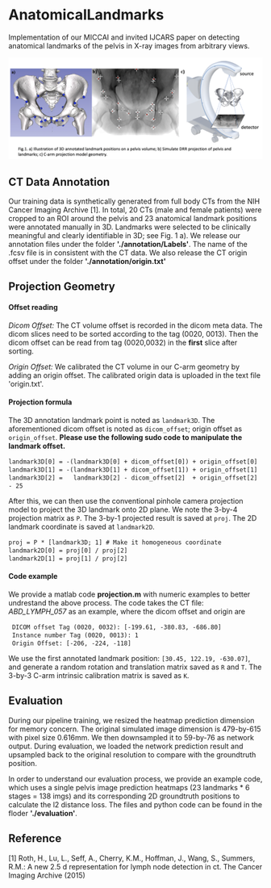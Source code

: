 # AnatomicalLandmarks
Implementation of our MICCAI and invited IJCARS paper on detecting anatomical landmarks of the pelvis in X-ray images from arbitrary views.

![DeepDRR Pipeline](https://raw.githubusercontent.com/mathiasunberath/AnatomicalLandmarks/master/img/figure1.png)

## CT Data Annotation
Our training data is synthetically generated from full body CTs from the NIH Cancer Imaging Archive [1]. In total, 20 CTs (male and female patients) were cropped to an ROI around the pelvis and 23 anatomical landmark positions were annotated manually in 3D. Landmarks were selected to be clinically meaningful and clearly identifiable in 3D; see Fig. 1 a). We release our annotation files under the folder **'./annotation/Labels'**. The name of the .fcsv file is in consistent with the CT data. We also release the CT origin offset under the folder **'./annotation/origin.txt'**
## Projection Geometry
#### Offset reading
*Dicom Offset:* 
The CT volume offset is recorded in the dicom meta data. The dicom slices need to be sorted according to the tag (0020, 0013). Then the dicom offset can be read from tag (0020,0032) in the **first** slice after sorting.  

*Origin Offset:*
We calibrated the CT volume in our C-arm geometry by adding an origin offset. The calibrated origin data is uploaded in the text file 'origin.txt'.  

#### Projection formula
The 3D annotation landmark point is noted as `landmark3D`. The aforementioned dicom offset is noted as `dicom_offset`; origin offset as `origin_offset`. **Please use the following sudo code to manipulate the landmark offset.** 
```
landmark3D[0] = -(landmark3D[0] + dicom_offset[0]) + origin_offset[0]
landmark3D[1] = -(landmark3D[1] + dicom_offset[1]) + origin_offset[1]
landmark3D[2] =   landmark3D[2] - dicom_offset[2]  + origin_offset[2] - 25
```
After this, we can then use the conventional pinhole camera projection model to project the 3D landmark onto 2D plane. We note the 3-by-4 projection matrix as `P`. The 3-by-1 projected result is saved at `proj`. The 2D landmark coordinate is saved at `landmark2D`.
```
proj = P * [landmark3D; 1] # Make it homogeneous coordinate
landmark2D[0] = proj[0] / proj[2]
landmark2D[1] = proj[1] / proj[2]
```
#### Code example
We provide a matlab code **projection.m** with numeric examples to better undrestand the above process. The code takes the CT file: *ABD_LYMPH_057* as an example, where the dicom offset and origin are
```
 DICOM offset Tag (0020, 0032): [-199.61, -380.83, -686.80]
 Instance number Tag (0020, 0013): 1
 Origin Offset: [-206, -224, -118]
```
We use the first annotated landmark position: `[30.45, 122.19, -630.07]`, and generate a random rotation and translation matrix saved as `R` and `T`. The 3-by-3 C-arm intrinsic calibration matrix is saved as `K`. 
## Evaluation
During our pipeline training, we resized the heatmap prediction dimension for memory concern. The original simulated image dimension is 479-by-615 with pixel size 0.616mm. We then downsampled it to 59-by-76 as network output. During evaluation, we loaded the network prediction result and upsampled back to the original resolution to compare with the groundtruth position.   

In order to understand our evaluation process, we provide an example code, which uses a single pelvis image prediction heatmaps (23 landmarks * 6 stages = 138 imgs) and its corresponding 2D groundtruth positions to calculate the l2 distance loss. The files and python code can be found in the floder **'./evaluation'**.
## Reference
[1] Roth, H., Lu, L., Seff, A., Cherry, K.M., Hoffman, J., Wang, S., Summers, R.M.:
A new 2.5 d representation for lymph node detection in ct. The Cancer Imaging
Archive (2015)
